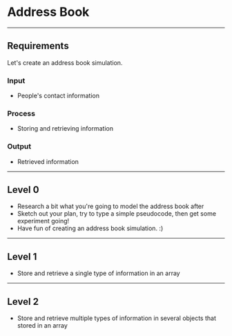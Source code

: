# Address Book

--------------------------------------------------------------------------------

## Requirements

Let's create an address book simulation.

### Input

- People's contact information

### Process

- Storing and retrieving information

### Output

- Retrieved information

--------------------------------------------------------------------------------

## Level 0

- Research a bit what you're going to model the address book after
- Sketch out your plan, try to type a simple pseudocode, then get some experiment going!
- Have fun of creating an address book simulation. :)

--------------------------------------------------------------------------------

## Level 1

- Store and retrieve a single type of information in an array

--------------------------------------------------------------------------------

## Level 2

- Store and retrieve multiple types of information in several objects that stored in an array
